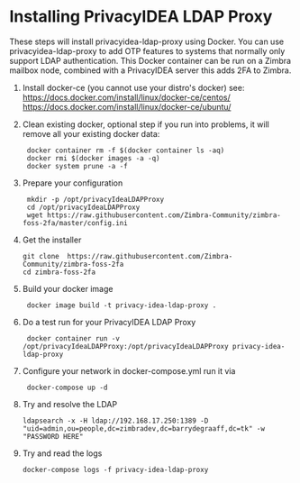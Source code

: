 # Installing PrivacyIDEA LDAP Proxy

These steps will install privacyidea-ldap-proxy using Docker. You can use privacyidea-ldap-proxy to add OTP features to systems that normally only support LDAP authentication. This Docker container can be run on a Zimbra mailbox node, combined with a PrivacyIDEA server this adds 2FA to Zimbra. 

1. Install docker-ce (you cannot use your distro's docker) see:
   https://docs.docker.com/install/linux/docker-ce/centos/
   https://docs.docker.com/install/linux/docker-ce/ubuntu/

2. Clean existing docker, optional step if you run into problems, it will remove all your existing docker data:

        docker container rm -f $(docker container ls -aq)
        docker rmi $(docker images -a -q)
        docker system prune -a -f

3. Prepare your configuration

        mkdir -p /opt/privacyIdeaLDAPProxy
        cd /opt/privacyIdeaLDAPProxy
        wget https://raw.githubusercontent.com/Zimbra-Community/zimbra-foss-2fa/master/config.ini

4.  Get the installer

        git clone  https://raw.githubusercontent.com/Zimbra-Community/zimbra-foss-2fa
        cd zimbra-foss-2fa

5. Build your docker image

        docker image build -t privacy-idea-ldap-proxy .   

6. Do a test run for your PrivacyIDEA LDAP Proxy

        docker container run -v /opt/privacyIdeaLDAPProxy:/opt/privacyIdeaLDAPProxy privacy-idea-ldap-proxy


7. Configure your network in docker-compose.yml run it via

        docker-compose up -d

8. Try and resolve the LDAP

       ldapsearch -x -H ldap://192.168.17.250:1389 -D "uid=admin,ou=people,dc=zimbradev,dc=barrydegraaff,dc=tk" -w "PASSWORD HERE"

9. Try and read the logs

       docker-compose logs -f privacy-idea-ldap-proxy

       
